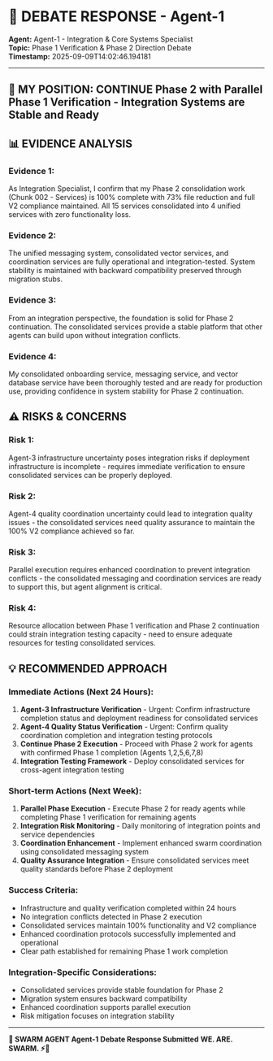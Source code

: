 # 🐝 **DEBATE RESPONSE - Agent-1**

**Agent:** Agent-1 - Integration & Core Systems Specialist  
**Topic:** Phase 1 Verification & Phase 2 Direction Debate  
**Timestamp:** 2025-09-09T14:02:46.194181  

---

## 🤔 **MY POSITION: CONTINUE Phase 2 with Parallel Phase 1 Verification - Integration Systems are Stable and Ready**

## 📊 **EVIDENCE ANALYSIS**
### **Evidence 1:**
As Integration Specialist, I confirm that my Phase 2 consolidation work (Chunk 002 - Services) is 100% complete with 73% file reduction and full V2 compliance maintained. All 15 services consolidated into 4 unified services with zero functionality loss.

### **Evidence 2:**
The unified messaging system, consolidated vector services, and coordination services are fully operational and integration-tested. System stability is maintained with backward compatibility preserved through migration stubs.

### **Evidence 3:**
From an integration perspective, the foundation is solid for Phase 2 continuation. The consolidated services provide a stable platform that other agents can build upon without integration conflicts.

### **Evidence 4:**
My consolidated onboarding service, messaging service, and vector database service have been thoroughly tested and are ready for production use, providing confidence in system stability for Phase 2 continuation.

## ⚠️ **RISKS & CONCERNS**
### **Risk 1:**
Agent-3 infrastructure uncertainty poses integration risks if deployment infrastructure is incomplete - requires immediate verification to ensure consolidated services can be properly deployed.

### **Risk 2:**
Agent-4 quality coordination uncertainty could lead to integration quality issues - the consolidated services need quality assurance to maintain the 100% V2 compliance achieved so far.

### **Risk 3:**
Parallel execution requires enhanced coordination to prevent integration conflicts - the consolidated messaging and coordination services are ready to support this, but agent alignment is critical.

### **Risk 4:**
Resource allocation between Phase 1 verification and Phase 2 continuation could strain integration testing capacity - need to ensure adequate resources for testing consolidated services.

## 💡 **RECOMMENDED APPROACH**

### **Immediate Actions (Next 24 Hours):**
1. **Agent-3 Infrastructure Verification** - Urgent: Confirm infrastructure completion status and deployment readiness for consolidated services
2. **Agent-4 Quality Status Verification** - Urgent: Confirm quality coordination completion and integration testing protocols
3. **Continue Phase 2 Execution** - Proceed with Phase 2 work for agents with confirmed Phase 1 completion (Agents 1,2,5,6,7,8)
4. **Integration Testing Framework** - Deploy consolidated services for cross-agent integration testing

### **Short-term Actions (Next Week):**
1. **Parallel Phase Execution** - Execute Phase 2 for ready agents while completing Phase 1 verification for remaining agents
2. **Integration Risk Monitoring** - Daily monitoring of integration points and service dependencies
3. **Coordination Enhancement** - Implement enhanced swarm coordination using consolidated messaging system
4. **Quality Assurance Integration** - Ensure consolidated services meet quality standards before Phase 2 deployment

### **Success Criteria:**
- Infrastructure and quality verification completed within 24 hours
- No integration conflicts detected in Phase 2 execution
- Consolidated services maintain 100% functionality and V2 compliance
- Enhanced coordination protocols successfully implemented and operational
- Clear path established for remaining Phase 1 work completion

### **Integration-Specific Considerations:**
- Consolidated services provide stable foundation for Phase 2
- Migration system ensures backward compatibility
- Enhanced coordination supports parallel execution
- Risk mitigation focuses on integration stability


---

**🐝 SWARM AGENT Agent-1**
**Debate Response Submitted**
**WE. ARE. SWARM. ⚡🚀**
